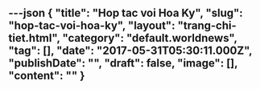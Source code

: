 ---json
{
    "title": "Hop tac voi Hoa Ky",
    "slug": "hop-tac-voi-hoa-ky",
    "layout": "trang-chi-tiet.html",
    "category": "default.worldnews",
    "tag": [],
    "date": "2017-05-31T05:30:11.000Z",
    "publishDate": "",
    "draft": false,
    "image": [],
    "__content__": ""
}
---
